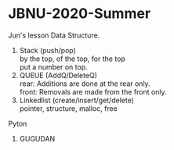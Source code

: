 # JBNU-2020-Summer
Jun's lesson Data Structure.
1. Stack (push/pop) <br> by the top, of the top, for the top <br>
 put a number on top.
2. QUEUE (AddQ/DeleteQ) <br> rear: Additions are done at the rear only. 
<br> front: Removals are made from the front only.
3. Linkedlist (create/insert/get/delete) <br> pointer, structure, malloc, free

Pyton
1. GUGUDAN
